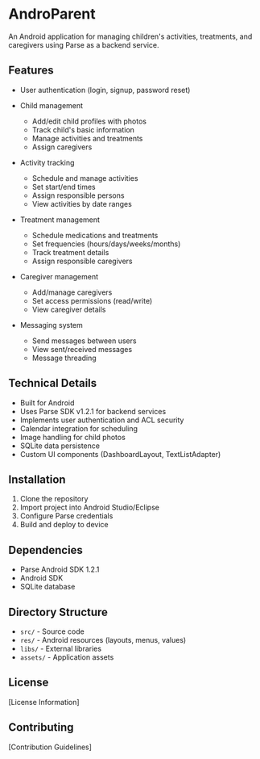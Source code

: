 # AndroParent

An Android application for managing children's activities, treatments, and caregivers using Parse as a backend service.

## Features

- User authentication (login, signup, password reset)
- Child management
  - Add/edit child profiles with photos
  - Track child's basic information
  - Manage activities and treatments
  - Assign caregivers

- Activity tracking
  - Schedule and manage activities
  - Set start/end times
  - Assign responsible persons
  - View activities by date ranges

- Treatment management
  - Schedule medications and treatments
  - Set frequencies (hours/days/weeks/months)
  - Track treatment details
  - Assign responsible caregivers

- Caregiver management
  - Add/manage caregivers
  - Set access permissions (read/write)
  - View caregiver details

- Messaging system
  - Send messages between users
  - View sent/received messages
  - Message threading

## Technical Details

- Built for Android
- Uses Parse SDK v1.2.1 for backend services
- Implements user authentication and ACL security
- Calendar integration for scheduling
- Image handling for child photos
- SQLite data persistence
- Custom UI components (DashboardLayout, TextListAdapter)

## Installation

1. Clone the repository
2. Import project into Android Studio/Eclipse
3. Configure Parse credentials
4. Build and deploy to device

## Dependencies

- Parse Android SDK 1.2.1
- Android SDK 
- SQLite database

## Directory Structure

- `src/` - Source code
- `res/` - Android resources (layouts, menus, values)
- `libs/` - External libraries
- `assets/` - Application assets

## License

[License Information]

## Contributing

[Contribution Guidelines]
